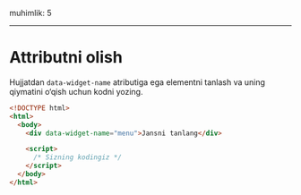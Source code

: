 muhimlik: 5

---

# Attributni olish

Hujjatdan `data-widget-name` atributiga ega elementni tanlash va uning qiymatini o‘qish uchun kodni yozing.

```html run
<!DOCTYPE html>
<html>
  <body>
    <div data-widget-name="menu">Jansni tanlang</div>

    <script>
      /* Sizning kodingiz */
    </script>
  </body>
</html>
```
